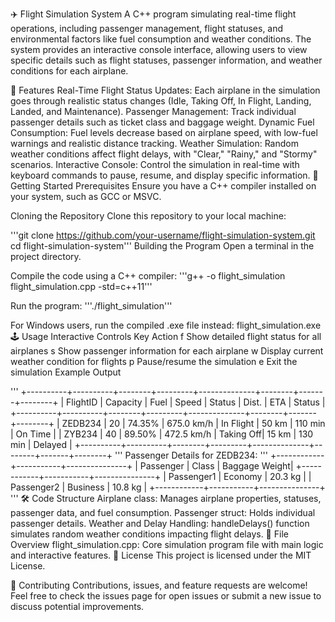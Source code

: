 ✈️ Flight Simulation System
A C++ program simulating real-time flight operations, including passenger management, flight statuses, and environmental factors like fuel consumption and weather conditions. The system provides an interactive console interface, allowing users to view specific details such as flight statuses, passenger information, and weather conditions for each airplane.

🌟 Features
Real-Time Flight Status Updates: Each airplane in the simulation goes through realistic status changes (Idle, Taking Off, In Flight, Landing, Landed, and Maintenance).
Passenger Management: Track individual passenger details such as ticket class and baggage weight.
Dynamic Fuel Consumption: Fuel levels decrease based on airplane speed, with low-fuel warnings and realistic distance tracking.
Weather Simulation: Random weather conditions affect flight delays, with "Clear," "Rainy," and "Stormy" scenarios.
Interactive Console: Control the simulation in real-time with keyboard commands to pause, resume, and display specific information.
🚀 Getting Started
Prerequisites
Ensure you have a C++ compiler installed on your system, such as GCC or MSVC.

Cloning the Repository
Clone this repository to your local machine:


'''git clone https://github.com/your-username/flight-simulation-system.git
cd flight-simulation-system'''
Building the Program
Open a terminal in the project directory.

Compile the code using a C++ compiler:
'''g++ -o flight_simulation flight_simulation.cpp -std=c++11'''

Run the program:
'''./flight_simulation'''

For Windows users, run the compiled .exe file instead:
flight_simulation.exe
🕹️ Usage
Interactive Controls
Key	Action
f	Show detailed flight status for all airplanes
s	Show passenger information for each airplane
w	Display current weather condition for flights
p	Pause/resume the simulation
e	Exit the simulation
Example Output

'''
+----------+----------+--------+---------+--------------+--------+-------+--------+
| FlightID | Capacity | Fuel   | Speed   | Status       | Dist.  | ETA   | Status |
+----------+----------+--------+---------+--------------+--------+-------+--------+
| ZEDB234  | 20       | 74.35% | 675.0 km/h | In Flight | 50 km | 110 min | On Time |
| ZYB234   | 40       | 89.50% | 472.5 km/h | Taking Off| 15 km | 130 min | Delayed |
+----------+----------+--------+---------+--------------+--------+-------+--------+
'''
Passenger Details for ZEDB234:
'''
+------------+-----------+---------------+
| Passenger  | Class     | Baggage Weight|
+------------+-----------+---------------+
| Passenger1 | Economy   | 20.3 kg       |
| Passenger2 | Business  | 10.8 kg       |
+------------+-----------+---------------+ '''
🛠️ Code Structure
Airplane class: Manages airplane properties, statuses, passenger data, and fuel consumption.
Passenger struct: Holds individual passenger details.
Weather and Delay Handling: handleDelays() function simulates random weather conditions impacting flight delays.
📂 File Overview
flight_simulation.cpp: Core simulation program file with main logic and interactive features.
📜 License
This project is licensed under the MIT License.

🤝 Contributing
Contributions, issues, and feature requests are welcome! Feel free to check the issues page for open issues or submit a new issue to discuss potential improvements.
